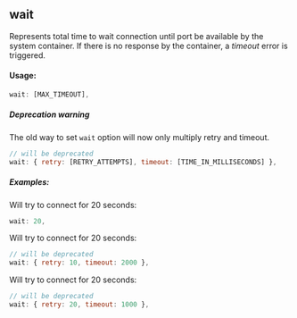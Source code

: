 ## wait

Represents total time to wait connection until port be available by the system container.
If there is no response by the container, a _timeout_ error is triggered.

#### Usage:

```js
wait: [MAX_TIMEOUT],
```

##### Deprecation warning

The old way to set `wait` option will now only multiply retry and timeout.

```js
// will be deprecated
wait: { retry: [RETRY_ATTEMPTS], timeout: [TIME_IN_MILLISECONDS] },
```

##### Examples:

Will try to connect for 20 seconds:

```js
wait: 20,
```

Will try to connect for 20 seconds:

```js
// will be deprecated
wait: { retry: 10, timeout: 2000 },
```

Will try to connect for 20 seconds:

```js
// will be deprecated
wait: { retry: 20, timeout: 1000 },
```
